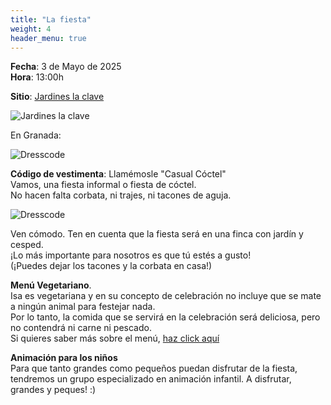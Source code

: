 ```yaml
---
title: "La fiesta"
weight: 4
header_menu: true
---
```


**Fecha**: 3 de Mayo de 2025 <br />
**Hora**: 13:00h

**Sitio**: [Jardines la clave](https://maps.app.goo.gl/234ycG7ryKviRH7V6)

![Jardines la clave](/images/jardines3.jpeg)

En Granada:

![Dresscode](/images/granada.jpeg)

**Código de vestimenta**: Llamémosle "Casual Cóctel" <br/>
Vamos, una fiesta informal o fiesta de cóctel. <br/>
No hacen falta corbata, ni trajes, ni tacones de aguja. <br />

![Dresscode](/images/dresscode.jpg)

Ven cómodo. Ten en cuenta que la fiesta será en una finca con jardín y cesped. <br>
¡Lo más importante para nosotros es que tú estés a gusto! <br />
(¡Puedes dejar los tacones y la corbata en casa!)

**Menú Vegetariano**. <br />
Isa es vegetariana y en su concepto de celebración no incluye que se mate a ningún animal para festejar nada. <br />
Por lo tanto, la comida que se servirá en la celebración será deliciosa, pero no contendrá ni carne ni pescado. <br />
Si quieres saber más sobre el menú, [haz click aquí](menu)

**Animación para los niños** <br />
Para que tanto grandes como pequeños puedan disfrutar de la fiesta, tendremos un grupo especializado en animación infantil. A disfrutar, grandes y peques! :)

